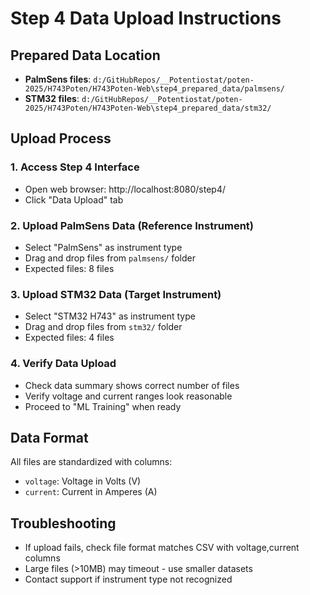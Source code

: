 
# Step 4 Data Upload Instructions

## Prepared Data Location
- **PalmSens files**: `d:/GitHubRepos/__Potentiostat/poten-2025/H743Poten/H743Poten-Web\step4_prepared_data/palmsens/`
- **STM32 files**: `d:/GitHubRepos/__Potentiostat/poten-2025/H743Poten/H743Poten-Web\step4_prepared_data/stm32/`

## Upload Process

### 1. Access Step 4 Interface
- Open web browser: http://localhost:8080/step4/
- Click "Data Upload" tab

### 2. Upload PalmSens Data (Reference Instrument)
- Select "PalmSens" as instrument type
- Drag and drop files from `palmsens/` folder
- Expected files: 8 files

### 3. Upload STM32 Data (Target Instrument)  
- Select "STM32 H743" as instrument type
- Drag and drop files from `stm32/` folder
- Expected files: 4 files

### 4. Verify Data Upload
- Check data summary shows correct number of files
- Verify voltage and current ranges look reasonable
- Proceed to "ML Training" when ready

## Data Format
All files are standardized with columns:
- `voltage`: Voltage in Volts (V)
- `current`: Current in Amperes (A)

## Troubleshooting
- If upload fails, check file format matches CSV with voltage,current columns
- Large files (>10MB) may timeout - use smaller datasets
- Contact support if instrument type not recognized
        
